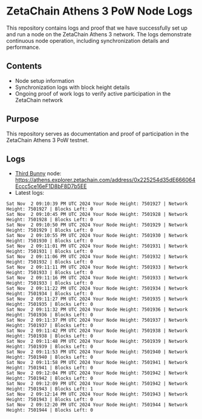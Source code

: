 # ZetaChain Athens 3 PoW Node Logs
This repository contains logs and proof that we have successfully set up and run a node on the ZetaChain Athens 3 network. The logs demonstrate continuous node operation, including synchronization details and performance.

## Contents
- Node setup information
- Synchronization logs with block height details
- Ongoing proof of work logs to verify active participation in the ZetaChain network

## Purpose
This repository serves as documentation and proof of participation in the ZetaChain Athens 3 PoW testnet.

## Logs

- [Third Bunny](https://thirdbunny.xyz/) node: https://athens.explorer.zetachain.com/address/0x225254d35dE666064Eccc5ce16eF1D8bF8D7b5EE
- Latest logs:
```
Sat Nov  2 09:10:39 PM UTC 2024 Your Node Height: 7501927 | Network Height: 7501927 | Blocks Left: 0
Sat Nov  2 09:10:45 PM UTC 2024 Your Node Height: 7501928 | Network Height: 7501928 | Blocks Left: 0
Sat Nov  2 09:10:50 PM UTC 2024 Your Node Height: 7501929 | Network Height: 7501929 | Blocks Left: 0
Sat Nov  2 09:10:55 PM UTC 2024 Your Node Height: 7501930 | Network Height: 7501930 | Blocks Left: 0
Sat Nov  2 09:11:01 PM UTC 2024 Your Node Height: 7501931 | Network Height: 7501931 | Blocks Left: 0
Sat Nov  2 09:11:06 PM UTC 2024 Your Node Height: 7501932 | Network Height: 7501932 | Blocks Left: 0
Sat Nov  2 09:11:11 PM UTC 2024 Your Node Height: 7501933 | Network Height: 7501933 | Blocks Left: 0
Sat Nov  2 09:11:16 PM UTC 2024 Your Node Height: 7501933 | Network Height: 7501933 | Blocks Left: 0
Sat Nov  2 09:11:22 PM UTC 2024 Your Node Height: 7501934 | Network Height: 7501934 | Blocks Left: 0
Sat Nov  2 09:11:27 PM UTC 2024 Your Node Height: 7501935 | Network Height: 7501935 | Blocks Left: 0
Sat Nov  2 09:11:32 PM UTC 2024 Your Node Height: 7501936 | Network Height: 7501936 | Blocks Left: 0
Sat Nov  2 09:11:37 PM UTC 2024 Your Node Height: 7501937 | Network Height: 7501937 | Blocks Left: 0
Sat Nov  2 09:11:42 PM UTC 2024 Your Node Height: 7501938 | Network Height: 7501938 | Blocks Left: 0
Sat Nov  2 09:11:48 PM UTC 2024 Your Node Height: 7501939 | Network Height: 7501939 | Blocks Left: 0
Sat Nov  2 09:11:53 PM UTC 2024 Your Node Height: 7501940 | Network Height: 7501940 | Blocks Left: 0
Sat Nov  2 09:11:58 PM UTC 2024 Your Node Height: 7501941 | Network Height: 7501941 | Blocks Left: 0
Sat Nov  2 09:12:04 PM UTC 2024 Your Node Height: 7501942 | Network Height: 7501942 | Blocks Left: 0
Sat Nov  2 09:12:09 PM UTC 2024 Your Node Height: 7501942 | Network Height: 7501943 | Blocks Left: 1
Sat Nov  2 09:12:14 PM UTC 2024 Your Node Height: 7501943 | Network Height: 7501943 | Blocks Left: 0
Sat Nov  2 09:12:20 PM UTC 2024 Your Node Height: 7501944 | Network Height: 7501944 | Blocks Left: 0
```
